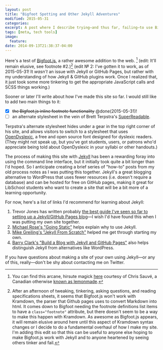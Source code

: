 ```yaml
---
layout: post
title: "Bigfoot Spotting and Other Jekyll Adventures"
modified: 2015-05-31
categories: 
excerpt: A post where I describe trying—and thus far, failing—to use Bigfoot.js to make footnotes more engaging in a Jekyll/GitHub Pages blog. I'll revisit this soon to give it another try.
tags: [meta, tech tools]
image:
  feature:
date: 2014-09-13T21:38:37-04:00
---
```


Here's a test of [Bigfoot.js](http://www.bigfootjs.com/), a rather awesome addition to the web. [^bgft] (edit: It'll remain elusive, see footnote #2.)[^bgftfail] (edit &#8470; 2: I've gotten it to work, as of 2015-05-31! It *wasn't* an issue with Jekyll or GitHub Pages, but rather with my understanding of how Jekyll & GitHub plugins work. Once I realized that, it just took some more tinkering to get the appropriate JavaScript calls and SCSS things working.)  

Sooner or later I'll write about how I've made this site so far. I would still like to add two main things to it:

- [x] <del>the Bigfoot.js inline footnote functionality</del> @done(2015-05-31)!
- [ ] an alternate stylesheet in the vein of Brett Terpstra's [SuperReadable](http://brettterpstra.com/).  

Terpstra's alternate stylesheet hides under a gear in the top right corner of his site, and allows visitors to switch to a stylesheet that uses [OpenDyslexic](http://opendyslexic.org/), a free and open source font designed for dyslexic readers. (They might not speak up, but you've got students, users, or patrons who'd appreciate being told about OpenDyslexic in your syllabi or other handouts.)

The process of making this site with [Jekyll](http://jekyllrb.com/) has been a rewarding foray into using the command line interface, but it initially took quite a bit longer than I'd hoped. So I anticipate creating a brief series of "how-to" posts from my old process notes as I was putting this together. Jekyll's a great blogging alternative to WordPress that uses fewer resources (i.e. doesn't require a database) and can be hosted for free on GitHub pages, making it great for LibSchool students who want to create a site that will be a bit more of a learning opportunity.

For now, here's a list of links I'd recommend for learning about Jekyll:  

1. Trevor Jones has written probably [the best guide I've seen so far to setting up a Jekyll/GitHub Pages blog](http://www.trevordjones.com/jekyll)—I wish I'd have found this when I was putting my own site together.  
2. [Michael Rose's "Going Static"](https://mademistakes.com/articles/going-static/) helps explain why to use Jekyll.  
3. [Mike Greiling's "Jekyll From Scratch"](http://pixelcog.com/blog/2013/jekyll-from-scratch-introduction/) helped me get through starting my own.
4. [Barry Clark's "Build a Blog with Jekyll and GitHub Pages"](http://www.smashingmagazine.com/2014/08/01/build-blog-jekyll-github-pages/) also helps distinguish Jekyll from alternatives like WordPress.

If you have questions about making a site of your own using Jekyll—or any of this, really—don't be shy about contacting me on Twitter.

[^bgft]: You can find this arcane, hirsute magick [here](http://www.bigfootjs.com/) courtesy of Chris Sauvé, a Canadian otherwise [known as lemonmade](https://github.com/lemonmade).

[^bgftfail]: After an afternoon of tweaking, tinkering, asking questions, and reading specifications sheets, it seems that Bigfoot.js won't work with Kramdown, the parser that Github pages uses to convert Markdown into html. It comes down to Bigfoot needing the footnote definitions list items to have a `class="footnote"` attribute, but there doesn't seem to be a way to make this happen with Kramdown. As awesome as Bigfoot.js appears, it will remain elusive around here until this aspect of Kramdown syntax changes or I decide to do a fundamental overhaul of how I make my site. I'm adding this edit so that this can be useful to anyone else hoping to make Bigfoot.js work with Jekyll and to anyone heartened by seeing others tinker and fail.
